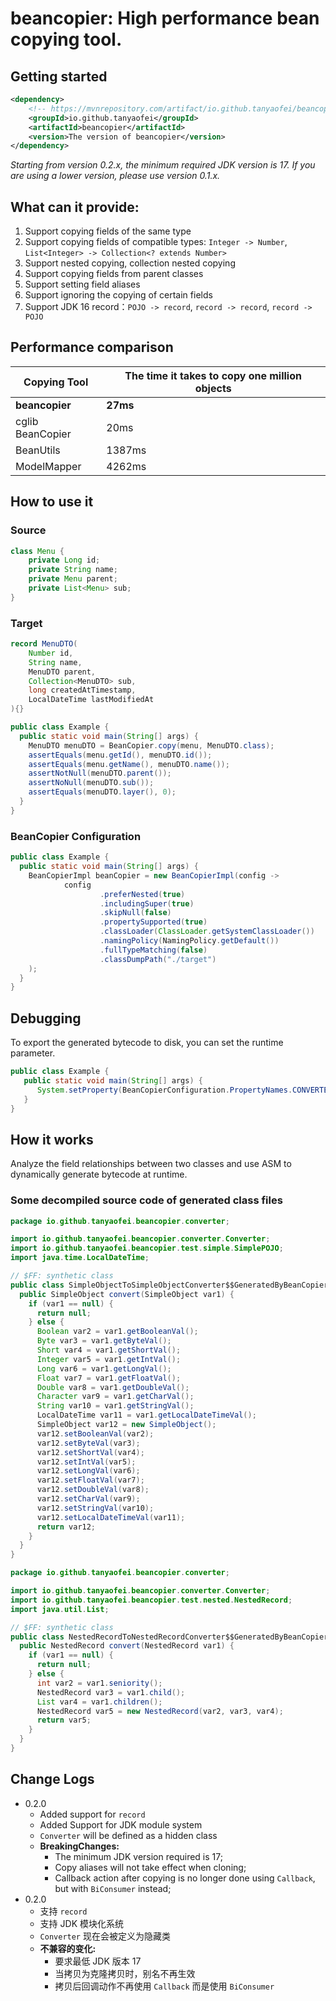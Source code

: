 # beancopier: High performance bean copying tool.



## Getting started

```xml
<dependency>
    <!-- https://mvnrepository.com/artifact/io.github.tanyaofei/beancopier -->
    <groupId>io.github.tanyaofei</groupId>
    <artifactId>beancopier</artifactId>
    <version>The version of beancopier</version>
</dependency>
```

_Starting from version 0.2.x, the minimum required JDK version is 17. If you are using a lower version, please use version 0.1.x._


## What can it provide:

1. Support copying fields of the same type
2. Support copying fields of compatible types: `Integer -> Number`, `List<Integer> -> Collection<? extends Number>`
3. Support nested copying, collection nested copying
4. Support copying fields from parent classes
5. Support setting field aliases
6. Support ignoring the copying of certain fields
7. Support JDK 16 record：`POJO -> record`, `record -> record`, `record -> POJO`



## Performance comparison

| Copying Tool     | The time it takes to copy one million objects |
| ---------------- | --------------------------------------------- |
| **beancopier**   | **27ms**                                      |
| cglib BeanCopier | 20ms                                          |
| BeanUtils        | 1387ms                                        |
| ModelMapper      | 4262ms                                        |



## How to use it

### Source

```java
class Menu {
    private Long id;
    private String name;
    private Menu parent;
    private List<Menu> sub;
}
```

### Target

```java
record MenuDTO(
    Number id,
    String name,
    MenuDTO parent,
    Collection<MenuDTO> sub,
    long createdAtTimestamp,
    LocalDateTime lastModifiedAt
){}
```

```java
public class Example {
  public static void main(String[] args) {
    MenuDTO menuDTO = BeanCopier.copy(menu, MenuDTO.class);
    assertEquals(menu.getId(), menuDTO.id());
    assertEquals(menu.getName(), menuDTO.name());
    assertNotNull(menuDTO.parent());
    assertNoNull(menuDTO.sub());
    assertEquals(menuDTO.layer(), 0);
  }
}
```



### BeanCopier Configuration

```java
public class Example {
  public static void main(String[] args) {
    BeanCopierImpl beanCopier = new BeanCopierImpl(config ->
            config
                    .preferNested(true)
                    .includingSuper(true)
                    .skipNull(false)
                    .propertySupported(true)
                    .classLoader(ClassLoader.getSystemClassLoader())
                    .namingPolicy(NamingPolicy.getDefault())
                    .fullTypeMatching(false)
                    .classDumpPath("./target")
    );
  }
}
```



## Debugging

To export the generated bytecode to disk, you can set the runtime parameter.

```java
public class Example {
   public static void main(String[] args) {
      System.setProperty(BeanCopierConfiguration.PropertyNames.CONVERTER_CLASS_DUMP_PATH, "./");
   }
}
```



## How it works

Analyze the field relationships between two classes and use ASM to dynamically generate bytecode at runtime.

### Some decompiled source code of generated class files

```java
package io.github.tanyaofei.beancopier.converter;

import io.github.tanyaofei.beancopier.converter.Converter;
import io.github.tanyaofei.beancopier.test.simple.SimplePOJO;
import java.time.LocalDateTime;

// $FF: synthetic class
public class SimpleObjectToSimpleObjectConverter$$GeneratedByBeanCopier$$5de41a00 implements Converter<SimpleObject, SimpleObject> {
  public SimpleObject convert(SimpleObject var1) {
    if (var1 == null) {
      return null;
    } else {
      Boolean var2 = var1.getBooleanVal();
      Byte var3 = var1.getByteVal();
      Short var4 = var1.getShortVal();
      Integer var5 = var1.getIntVal();
      Long var6 = var1.getLongVal();
      Float var7 = var1.getFloatVal();
      Double var8 = var1.getDoubleVal();
      Character var9 = var1.getCharVal();
      String var10 = var1.getStringVal();
      LocalDateTime var11 = var1.getLocalDateTimeVal();
      SimpleObject var12 = new SimpleObject();
      var12.setBooleanVal(var2);
      var12.setByteVal(var3);
      var12.setShortVal(var4);
      var12.setIntVal(var5);
      var12.setLongVal(var6);
      var12.setFloatVal(var7);
      var12.setDoubleVal(var8);
      var12.setCharVal(var9);
      var12.setStringVal(var10);
      var12.setLocalDateTimeVal(var11);
      return var12;
    }
  }
}
```

```java
package io.github.tanyaofei.beancopier.converter;

import io.github.tanyaofei.beancopier.converter.Converter;
import io.github.tanyaofei.beancopier.test.nested.NestedRecord;
import java.util.List;

// $FF: synthetic class
public class NestedRecordToNestedRecordConverter$$GeneratedByBeanCopier$$6888e1c0 implements Converter<NestedRecord, NestedRecord> {
  public NestedRecord convert(NestedRecord var1) {
    if (var1 == null) {
      return null;
    } else {
      int var2 = var1.seniority();
      NestedRecord var3 = var1.child();
      List var4 = var1.children();
      NestedRecord var5 = new NestedRecord(var2, var3, var4);
      return var5;
    }
  }
}
```

## Change Logs
+ 0.2.0
    + Added support for `record`
    + Added Support for JDK module system
    + `Converter` will be defined as a hidden class
    + <b>BreakingChanges: </b>
        + The minimum JDK version required is 17;
        + Copy aliases will not take effect when cloning;
        + Callback action after copying is no longer done using `Callback`, but with `BiConsumer` instead;
+ 0.2.0
    + 支持 `record`
    + 支持 JDK 模块化系统
    + `Converter` 现在会被定义为隐藏类
    + <b>不兼容的变化:</b>
        + 要求最低 JDK 版本 17
        + 当拷贝为克隆拷贝时，别名不再生效
        + 拷贝后回调动作不再使用 `Callback` 而是使用 `BiConsumer`